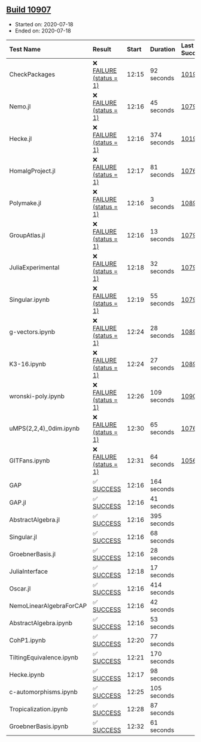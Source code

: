 ## [Build 10907](https://oscarci.mathematik.uni-kl.de/job/oscar/10907/)

* Started on: 2020-07-18
* Ended on: 2020-07-18

| Test Name    | Result | Start | Duration | Last Success | First Failure |
|:-------------|:-------|:------|:---------|:-------------|:--------------|
| CheckPackages | ❌ [FAILURE (status = 1)](https://oscarci.mathematik.uni-kl.de/job/oscar/10907/artifact/logs/build-10907/CheckPackages.log) | 12:15 | 92 seconds | [10197](https://oscarci.mathematik.uni-kl.de/job/oscar/10197/) | [10198](https://oscarci.mathematik.uni-kl.de/job/oscar/10198/) |
| Nemo.jl | ❌ [FAILURE (status = 1)](https://oscarci.mathematik.uni-kl.de/job/oscar/10907/artifact/logs/build-10907/Nemo.jl.log) | 12:16 | 45 seconds | [10790](https://oscarci.mathematik.uni-kl.de/job/oscar/10790/) | [10791](https://oscarci.mathematik.uni-kl.de/job/oscar/10791/) |
| Hecke.jl | ❌ [FAILURE (status = 1)](https://oscarci.mathematik.uni-kl.de/job/oscar/10907/artifact/logs/build-10907/Hecke.jl.log) | 12:16 | 374 seconds | [10197](https://oscarci.mathematik.uni-kl.de/job/oscar/10197/) | [10198](https://oscarci.mathematik.uni-kl.de/job/oscar/10198/) |
| HomalgProject.jl | ❌ [FAILURE (status = 1)](https://oscarci.mathematik.uni-kl.de/job/oscar/10907/artifact/logs/build-10907/HomalgProject.jl.log) | 12:17 | 81 seconds | [10765](https://oscarci.mathematik.uni-kl.de/job/oscar/10765/) | [10766](https://oscarci.mathematik.uni-kl.de/job/oscar/10766/) |
| Polymake.jl | ❌ [FAILURE (status = 1)](https://oscarci.mathematik.uni-kl.de/job/oscar/10907/artifact/logs/build-10907/Polymake.jl.log) | 12:16 | 3 seconds | [10891](https://oscarci.mathematik.uni-kl.de/job/oscar/10891/) | [10892](https://oscarci.mathematik.uni-kl.de/job/oscar/10892/) |
| GroupAtlas.jl | ❌ [FAILURE (status = 1)](https://oscarci.mathematik.uni-kl.de/job/oscar/10907/artifact/logs/build-10907/GroupAtlas.jl.log) | 12:16 | 13 seconds | [10790](https://oscarci.mathematik.uni-kl.de/job/oscar/10790/) | [10791](https://oscarci.mathematik.uni-kl.de/job/oscar/10791/) |
| JuliaExperimental | ❌ [FAILURE (status = 1)](https://oscarci.mathematik.uni-kl.de/job/oscar/10907/artifact/logs/build-10907/JuliaExperimental.log) | 12:18 | 32 seconds | [10790](https://oscarci.mathematik.uni-kl.de/job/oscar/10790/) | [10791](https://oscarci.mathematik.uni-kl.de/job/oscar/10791/) |
| Singular.ipynb | ❌ [FAILURE (status = 1)](https://oscarci.mathematik.uni-kl.de/job/oscar/10907/artifact/logs/build-10907/Singular.ipynb.log) | 12:19 | 55 seconds | [10790](https://oscarci.mathematik.uni-kl.de/job/oscar/10790/) | [10791](https://oscarci.mathematik.uni-kl.de/job/oscar/10791/) |
| g-vectors.ipynb | ❌ [FAILURE (status = 1)](https://oscarci.mathematik.uni-kl.de/job/oscar/10907/artifact/logs/build-10907/g-vectors.ipynb.log) | 12:24 | 28 seconds | [10891](https://oscarci.mathematik.uni-kl.de/job/oscar/10891/) | [10892](https://oscarci.mathematik.uni-kl.de/job/oscar/10892/) |
| K3-16.ipynb | ❌ [FAILURE (status = 1)](https://oscarci.mathematik.uni-kl.de/job/oscar/10907/artifact/logs/build-10907/K3-16.ipynb.log) | 12:24 | 27 seconds | [10891](https://oscarci.mathematik.uni-kl.de/job/oscar/10891/) | [10892](https://oscarci.mathematik.uni-kl.de/job/oscar/10892/) |
| wronski-poly.ipynb | ❌ [FAILURE (status = 1)](https://oscarci.mathematik.uni-kl.de/job/oscar/10907/artifact/logs/build-10907/wronski-poly.ipynb.log) | 12:26 | 109 seconds | [10906](https://oscarci.mathematik.uni-kl.de/job/oscar/10906/) | [10907](https://oscarci.mathematik.uni-kl.de/job/oscar/10907/) |
| uMPS(2,2,4)_0dim.ipynb | ❌ [FAILURE (status = 1)](https://oscarci.mathematik.uni-kl.de/job/oscar/10907/artifact/logs/build-10907/uMPS-2-2-4-_0dim.ipynb.log) | 12:30 | 65 seconds | [10765](https://oscarci.mathematik.uni-kl.de/job/oscar/10765/) | [10766](https://oscarci.mathematik.uni-kl.de/job/oscar/10766/) |
| GITFans.ipynb | ❌ [FAILURE (status = 1)](https://oscarci.mathematik.uni-kl.de/job/oscar/10907/artifact/logs/build-10907/GITFans.ipynb.log) | 12:31 | 64 seconds | [10566](https://oscarci.mathematik.uni-kl.de/job/oscar/10566/) | [10567](https://oscarci.mathematik.uni-kl.de/job/oscar/10567/) |
| GAP | ✅ [SUCCESS](https://oscarci.mathematik.uni-kl.de/job/oscar/10907/artifact/logs/build-10907/GAP.log) | 12:16 | 164 seconds |  |  |
| GAP.jl | ✅ [SUCCESS](https://oscarci.mathematik.uni-kl.de/job/oscar/10907/artifact/logs/build-10907/GAP.jl.log) | 12:16 | 41 seconds |  |  |
| AbstractAlgebra.jl | ✅ [SUCCESS](https://oscarci.mathematik.uni-kl.de/job/oscar/10907/artifact/logs/build-10907/AbstractAlgebra.jl.log) | 12:16 | 395 seconds |  |  |
| Singular.jl | ✅ [SUCCESS](https://oscarci.mathematik.uni-kl.de/job/oscar/10907/artifact/logs/build-10907/Singular.jl.log) | 12:16 | 68 seconds |  |  |
| GroebnerBasis.jl | ✅ [SUCCESS](https://oscarci.mathematik.uni-kl.de/job/oscar/10907/artifact/logs/build-10907/GroebnerBasis.jl.log) | 12:16 | 28 seconds |  |  |
| JuliaInterface | ✅ [SUCCESS](https://oscarci.mathematik.uni-kl.de/job/oscar/10907/artifact/logs/build-10907/JuliaInterface.log) | 12:18 | 17 seconds |  |  |
| Oscar.jl | ✅ [SUCCESS](https://oscarci.mathematik.uni-kl.de/job/oscar/10907/artifact/logs/build-10907/Oscar.jl.log) | 12:16 | 414 seconds |  |  |
| NemoLinearAlgebraForCAP | ✅ [SUCCESS](https://oscarci.mathematik.uni-kl.de/job/oscar/10907/artifact/logs/build-10907/NemoLinearAlgebraForCAP.log) | 12:16 | 42 seconds |  |  |
| AbstractAlgebra.ipynb | ✅ [SUCCESS](https://oscarci.mathematik.uni-kl.de/job/oscar/10907/artifact/logs/build-10907/AbstractAlgebra.ipynb.log) | 12:16 | 53 seconds |  |  |
| CohP1.ipynb | ✅ [SUCCESS](https://oscarci.mathematik.uni-kl.de/job/oscar/10907/artifact/logs/build-10907/CohP1.ipynb.log) | 12:20 | 77 seconds |  |  |
| TiltingEquivalence.ipynb | ✅ [SUCCESS](https://oscarci.mathematik.uni-kl.de/job/oscar/10907/artifact/logs/build-10907/TiltingEquivalence.ipynb.log) | 12:21 | 170 seconds |  |  |
| Hecke.ipynb | ✅ [SUCCESS](https://oscarci.mathematik.uni-kl.de/job/oscar/10907/artifact/logs/build-10907/Hecke.ipynb.log) | 12:17 | 98 seconds |  |  |
| c-automorphisms.ipynb | ✅ [SUCCESS](https://oscarci.mathematik.uni-kl.de/job/oscar/10907/artifact/logs/build-10907/c-automorphisms.ipynb.log) | 12:25 | 105 seconds |  |  |
| Tropicalization.ipynb | ✅ [SUCCESS](https://oscarci.mathematik.uni-kl.de/job/oscar/10907/artifact/logs/build-10907/Tropicalization.ipynb.log) | 12:28 | 87 seconds |  |  |
| GroebnerBasis.ipynb | ✅ [SUCCESS](https://oscarci.mathematik.uni-kl.de/job/oscar/10907/artifact/logs/build-10907/GroebnerBasis.ipynb.log) | 12:32 | 61 seconds |  |  |
